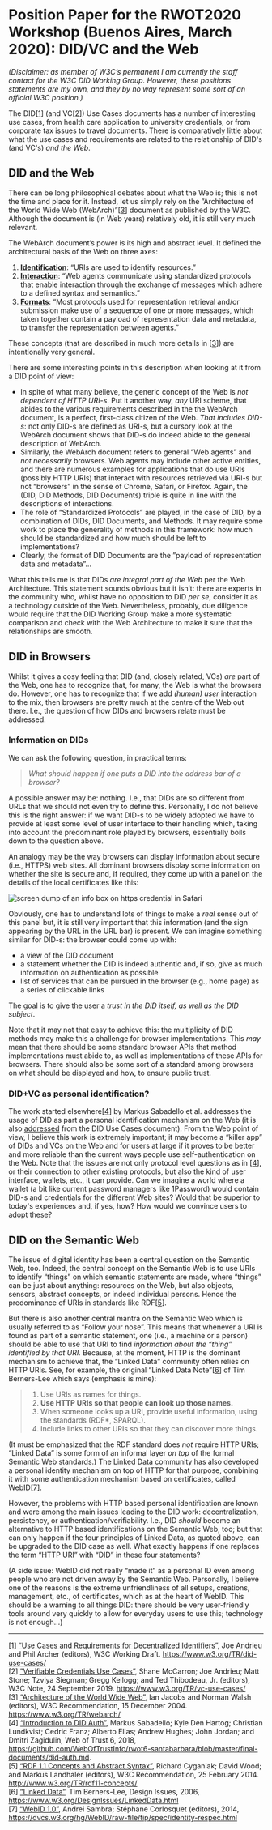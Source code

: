 # Position Paper for the RWOT2020 Workshop (Buenos Aires, March 2020): DID/VC and the Web

_(Disclaimer: as member of W3C’s permanent I am currently the staff contact for the W3C DID Working Group. However, these positions statements are my own, and they by no way represent some sort of an official W3C position.)_

The DID[[1](#r1)] (and VC[[2](#r2)]) Use Cases documents has a number of interesting use cases, from health care application to university credentials, or from corporate tax issues to travel documents. There is comparatively little about what the use cases and requirements are related to the relationship of DID's (and VC's) _and the Web_.

## DID and the Web

There can be long philosophical debates about what the Web is; this is not the time and place for it. Instead, let us simply rely on the ”Architecture of the World Wide Web (WebArch)”[[3](#r3)] document as published by the W3C. Although the document is (in Web years) relatively old, it is still very much relevant.

The WebArch document’s power is its high and abstract level. It defined the architectural basis of the Web on three axes:

1. [**Identification**](https://www.w3.org/TR/webarch/#identification): “URIs are used to identify resources.”
2. [**Interaction**](https://www.w3.org/TR/webarch/#interaction): “Web agents communicate using standardized protocols that enable interaction through the exchange of messages which adhere to a defined syntax and semantics.”
3. [**Formats**](https://www.w3.org/TR/webarch/#formats): “Most protocols used for representation retrieval and/or submission make use of a sequence of one or more messages, which taken together contain a payload of representation data and metadata, to transfer the representation between agents.”

These concepts (that are described in much more details in [[3](#r3)]) are intentionally very general.

There are some interesting points in this description when looking at it from a DID point of view:

- In spite of what many believe, the generic concept of the Web is _not dependent of HTTP URI-s_. Put it another way, _any_ URI scheme, that abides to the various requirements described in the the WebArch document, is a perfect, first-class citizen of the Web. _That includes DID-s_: not only DID-s are defined as URI-s, but a cursory look at the WebArch document shows that DID-s do indeed abide to the general description of WebArch.
- Similarly, the WebArch document refers to general “Web agents” and _not necessarily_ browsers. Web agents may include other active entities, and there are numerous examples for applications that do use URIs (possibly HTTP URIs) that interact with resources retrieved via URI-s but not “browsers” in the sense of Chrome, Safari, or Firefox. Again, the (DID, DID Methods, DID Documents) triple is quite in line with the descriptions of interactions.
- The role of “Standardized Protocols” are played, in the case of DID, by a combination of DIDs, DID Documents, and Methods. It may require some work to place the generality of methods in this framework: how much should be standardized and how much should be left to implementations?
- Clearly, the format of DID Documents are the ”payload of representation data and metadata”… 

What this tells me is that DIDs _are integral part of the Web_ per the Web Architecture. This statement sounds obvious but it isn’t: there are experts in the community who, whilst have no opposition to DID _per se_, consider it as a technology outside of the Web. Nevertheless, probably, due diligence would require that the DID Working Group make a more systematic comparison and check with the Web Architecture to make it sure that the relationships are smooth.

## DID in Browsers

Whilst it gives a cosy feeling that DID (and, closely related, VCs) _are_ part of the Web, one has to recognize that, for many, the Web is what the browsers do. However, one has to recognize that if we add _(human) user_ interaction to the mix, then browsers are pretty much at the centre of the Web out there. I.e., the question of how DIDs and browsers relate must be addressed.

### Information on DIDs

We can ask the following question, in practical terms:

> _What should happen if one puts a DID into the address bar of a browser?_

A possible answer may be: nothing. I.e., that DIDs are so different from URLs that we should not even try to define this. Personally, I do not believe this is the right answer: if we want DID-s to be widely adopted we have to provide at least some level of user interface to their handling which, taking into account the predominant role played by browsers, essentially boils down to the question above.

An analogy may be the way browsers can display information about secure (i.e., HTTPS) web sites. All dominant browsers display some information on whether the site is secure and, if required, they come up with a panel on the details of the local certificates like this:


![screen dump of an info box on https credential in Safari](https_info.png)

Obviously, one has to understand lots of things to make a _real_ sense out of this panel but, it is still very important that this information (and the sign appearing by the URL in the URL bar) is present. We can imagine something similar for DID-s: the browser could come up with:

- a view of the DID document
- a statement whether the DID is indeed authentic and, if so, give as much information on authentication as possible
- list of services that can be pursued in the browser (e.g., home page) as a series of clickable links

The goal is to give the user a _trust in the DID itself, as well as the DID subject_.

Note that it may not that easy to achieve this: the multiplicity of DID methods may make this a challenge for browser implementations. This _may_ mean that there should be some standard browser APIs that method implementations must abide to, as well as implementations of these APIs for browsers. There should also be some sort of a standard among browsers on what should be displayed and how, to ensure public trust.

### DID+VC as personal identification?

The work started elsewhere[[4](#r4)] by Markus Sabadello et al. addresses the usage of DID as part a personal identification mechanism on the Web (it is also [addressed](https://www.w3.org/TR/did-use-cases/#sso) from the DID Use Cases document). From the Web point of view, I believe this work is extremely important; it may become a “killer app” of DIDs and VCs on the Web and for users at large if it proves to be better and more reliable than the current ways people use self-authentication on the Web. Note that the issues are not only protocol level questions as in [[4](#r4)], or their connection to other existing protocols, but also the kind of user interface, wallets, etc., it can provide. Can we imagine a world where a wallet (a bit like current password managers like 1Password) would contain DID-s and credentials for the different Web sites? Would that be superior to today's experiences and, if yes, how? How would we convince users to adopt these?

## DID on the Semantic Web

The issue of digital identity has been a central question on the Semantic Web, too. Indeed, the central concept on the Semantic Web is to use URIs to identify “things” on which semantic statements are made, where “things” can be just about anything: resources on the Web, but also objects, sensors, abstract concepts, or indeed individual persons. Hence the predominance of URIs in standards like RDF[[5](#r5)].

But there is also another central mantra on the Semantic Web which is usually referred to as “Follow your nose”. This means that whenever a URI is found as part of a semantic statement, one (i.e., a machine or a person) should be able to use that URI to find _information about the “thing” identified by that URI._ Because, at the moment, HTTP is the dominant mechanism to achieve that, the “Linked Data” community often relies on HTTP URIs. See, for example, the original “Linked Data Note”[[6](#r6)] of Tim Berners-Lee which says (emphasis is mine):

> 1. Use URIs as names for things.
> 2. **Use HTTP URIs so that people can look up those names.**
> 3. When someone looks up a URI, provide useful information, using the standards (RDF*, SPARQL).
> 4. Include links to other URIs so that they can discover more things.

(It must be emphasized that the RDF standard does _not_ require HTTP URIs; “Linked Data” is some form of an informal layer _on top_ of the formal Semantic Web standards.) The Linked Data community has also developed a personal identity mechanism on top of HTTP for that purpose, combining it with some authentication mechanism based on certificates, called WebID[[7](#r7)].

However, the problems with HTTP based personal identification are known and were among the main issues leading to the DID work: decentralization, persistency, or authentication/verifiability. I.e., DID _should_ become an alternative to HTTP based identifications on the Semantic Web, too; but that can only happen if the four principles of Linked Data, as quoted above, can be upgraded to the DID case as well. What exactly happens if one replaces the term “HTTP URI” with “DID” in these four statements?

(A side issue: WebID did not really “made it” as a personal ID even among people who are not driven away by the Semantic Web. Personally, I believe one of the reasons is the extreme unfriendliness of all setups, creations, management, etc., of certificates, which as at the heart of WebID. This should be a warning to all things DID: there should be very user-friendly tools around very quickly to allow for everyday users to use this; technology is not enough…)

---

<span id='r1'>[1]</span> [“Use Cases and Requirements for Decentralized Identifiers”](https://www.w3.org/TR/did-use-cases/), Joe Andrieu and Phil Archer (editors), W3C Working Draft. https://www.w3.org/TR/did-use-cases/  
<span id='r2'>[2]</span> [”Verifiable Credentials Use Cases”](https://www.w3.org/TR/vc-use-cases/), Shane McCarron; Joe Andrieu; Matt Stone; Tzviya Siegman; Gregg Kellogg; and Ted Thibodeau, Jr. (editors), W3C Note, 24 September 2019. https://www.w3.org/TR/vc-use-cases/  
<span id='r3'>[3]</span> [“Architecture of the World Wide Web”](https://www.w3.org/TR/webarch/), Ian Jacobs and Norman Walsh (editors), W3C Recommendation, 15 December 2004. https://www.w3.org/TR/webarch/  
<span id='r4'>[4]</span> [“Introduction to DID Auth”](https://github.com/WebOfTrustInfo/rwot6-santabarbara/blob/master/final-documents/did-auth.md), Markus Sabadello; Kyle Den Hartog; Christian Lundkvist; Cedric Franz; Alberto Elias; Andrew Hughes; John Jordan; and Dmitri Zagidulin, Web of Trust 6, 2018, https://github.com/WebOfTrustInfo/rwot6-santabarbara/blob/master/final-documents/did-auth.md.  
<span id='r5'>[5]</span> [“RDF 1.1 Concepts and Abstract Syntax”](http://www.w3.org/TR/rdf11-concepts/), Richard Cyganiak; David Wood; and Markus Landhaler (editors), W3C Recommendation, 25 February 2014. http://www.w3.org/TR/rdf11-concepts/  
<span id='r6'>[6]</span> [”Linked Data”](https://www.w3.org/DesignIssues/LinkedData.html), Tim Berners-Lee, Design Issues, 2006, https://www.w3.org/DesignIssues/LinkedData.html  
<span id='r7'>[7]</span> [“WebID 1.0”](https://dvcs.w3.org/hg/WebID/raw-file/tip/spec/identity-respec.html), Andrei Sambra; Stéphane Corlosquet (editors), 2014, https://dvcs.w3.org/hg/WebID/raw-file/tip/spec/identity-respec.html  



